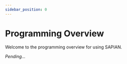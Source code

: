 ```yaml
---
sidebar_position: 0
---
```


# Programming Overview
Welcome to the programming overview for using SAPIAN.

*Pending...*
